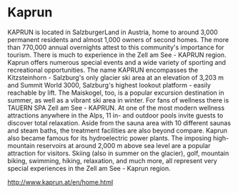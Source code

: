 # Kaprun

KAPRUN is located in SalzburgerLand in Austria, home to around 3,000 permanent residents and almost 1,000 owners of second homes. The more than 770,000 annual overnights attest to this community's importance for tourism. There is much to experience in the Zell am See - KAPRUN region. Kaprun offers numerous special events and a wide variety of sporting and recreational opportunities.
The name KAPRUN encompasses the Kitzsteinhorn - Salzburg's only glacier ski area at an elevation of 3,203 m and Summit World 3000, Salzburg's highest lookout platform - easily reachable by lift.
The Maiskogel, too, is a popular excursion destination in summer, as well as a vibrant ski area in winter.
For fans of wellness there is TAUERN SPA Zell am See - KAPRUN. At one of the most modern wellness attractions anywhere in the Alps, 11 in- and outdoor pools invite guests to discover total relaxation. Aside from the sauna area with 10 different saunas and steam baths, the treatment facilities are also beyond compare.
Kaprun also became famous for its hydroelectric power plants. The imposing high-mountain reservoirs at around 2,000 m above sea level are a popular attraction for visitors. Skiing (also in summer on the glacier), golf, mountain biking, swimming, hiking, relaxation, and much more, all represent very special experiences in the Zell am See - Kaprun region.

http://www.kaprun.at/en/home.html